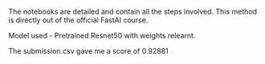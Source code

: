 The notebooks are detailed and contain all the steps involved. This method is directly out of the official FastAI course. 

Model used - Pretrained Resnet50 with weights relearnt. 

The submission.csv gave me a score of 0.92881
